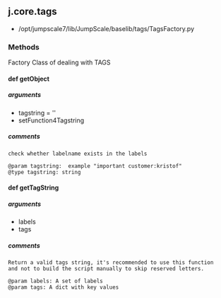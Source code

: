 ## j.core.tags

- /opt/jumpscale7/lib/JumpScale/baselib/tags/TagsFactory.py

### Methods

Factory Class of dealing with TAGS     

#### def getObject 

##### arguments

- tagstring = ''
- setFunction4Tagstring

##### comments

```
check whether labelname exists in the labels

@param tagstring:  example "important customer:kristof"
@type tagstring: string

```

#### def getTagString 

##### arguments

- labels
- tags

##### comments

```
Return a valid tags string, it's recommended to use this function
and not to build the script manually to skip reserved letters.

@param labels: A set of labels
@param tags: A dict with key values

```

